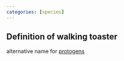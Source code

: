 ```yaml
---
categories: [species]
---
```


## Definition of walking toaster

alternative name for [protogens](./protogen)
